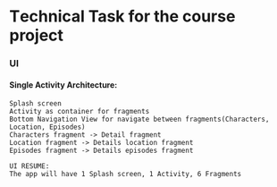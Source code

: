 # Тechnical Task for the course project
 ### UI 
#### Single Activity Architecture:
    Splash screen
    Activity as container for fragments
    Bottom Navigation View for navigate between fragments(Characters, Location, Episodes)
    Characters fragment -> Detail fragment
    Location fragment -> Details location fragment
    Episodes fragment -> Details episodes fragment
    
    UI RESUME:
    The app will have 1 Splash screen, 1 Activity, 6 Fragments
